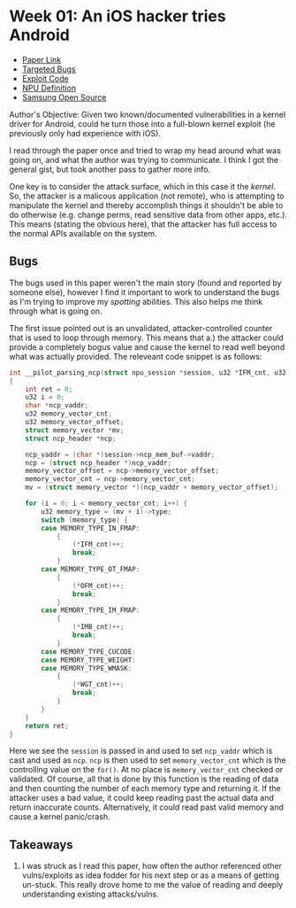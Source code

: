 # Week 01: An iOS hacker tries Android

* [Paper Link](https://googleprojectzero.blogspot.com/2020/12/an-ios-hacker-tries-android.html)
* [Targeted Bugs](https://bugs.chromium.org/p/project-zero/issues/detail?id=2073)
* [Exploit Code](https://bugs.chromium.org/p/project-zero/issues/detail?id=2073#c1)
* [NPU Definition](https://www.samsung.com/global/galaxy/what-is/npu/)
* [Samsung Open Source](https://opensource.samsung.com/uploadSearch?searchValue=sm-g973f)

Author's Objective: Given two known/documented vulnerabilities in a kernel driver for Android, could he turn those into a full-blown kernel exploit (he previously only had experience with iOS).

I read through the paper once and tried to wrap my head around what was going on, and what the author was trying to communicate. I think I got the general gist, but took another pass to gather more info.

One key is to consider the attack surface, which in this case it the _kernel_. So, the attacker is a malicous application (not remote), who is attempting to manipulate the kernel and thereby accomplish things it shouldn't be able to do otherwise (e.g. change perms, read sensitive data from other apps, etc.). This means (stating the obvious here), that the attacker has full access to the normal APIs available on the system.

## Bugs

The bugs used in this paper weren't the main story (found and reported by someone else), however I find it important to work to understand the bugs as I'm trying to improve my _spotting_ abilities. This also helps me think through what is going on.


The first issue pointed out is an unvalidated, attacker-controlled counter that is used to loop through memory. This means that a.) the attacker could provide a completely bogus value and cause the kernel to read well beyond what was actually provided.  The releveant code snippet is as follows:

```c
int __pilot_parsing_ncp(struct npu_session *session, u32 *IFM_cnt, u32 *OFM_cnt, u32 *IMB_cnt, u32 *WGT_cnt)
{
	int ret = 0;
	u32 i = 0;
	char *ncp_vaddr;
	u32 memory_vector_cnt;
	u32 memory_vector_offset;
	struct memory_vector *mv;
	struct ncp_header *ncp;

	ncp_vaddr = (char *)session->ncp_mem_buf->vaddr;
	ncp = (struct ncp_header *)ncp_vaddr;
	memory_vector_offset = ncp->memory_vector_offset;
	memory_vector_cnt = ncp->memory_vector_cnt;
	mv = (struct memory_vector *)(ncp_vaddr + memory_vector_offset);

	for (i = 0; i < memory_vector_cnt; i++) {
		u32 memory_type = (mv + i)->type;
		switch (memory_type) {
		case MEMORY_TYPE_IN_FMAP:
			{
				(*IFM_cnt)++;
				break;
			}
		case MEMORY_TYPE_OT_FMAP:
			{
				(*OFM_cnt)++;
				break;
			}
		case MEMORY_TYPE_IM_FMAP:
			{
				(*IMB_cnt)++;
				break;
			}
		case MEMORY_TYPE_CUCODE:
		case MEMORY_TYPE_WEIGHT:
		case MEMORY_TYPE_WMASK:
			{
				(*WGT_cnt)++;
				break;
			}
		}
	}
	return ret;
}
```

Here we see the `session` is passed in and used to set `ncp_vaddr` which is cast and used as `ncp`. `ncp` is then used to set `memory_vector_cnt` which is the controlling value on the `for()`. At no place is `memory_vector_cnt` checked or validated. Of course, all that is done by this function is the reading of data and then counting the number of each memory type and returning it. If the attacker uses a bad value, it could keep reading past the actual data and return inaccurate counts. Alternatively, it could read past valid memory and cause a kernel panic/crash.








## Takeaways

1. I was struck as I read this paper, how often the author referenced other vulns/exploits as idea fodder for his next step or as a means of getting un-stuck. This really drove home to me the value of reading and deeply understanding existing attacks/vulns.

